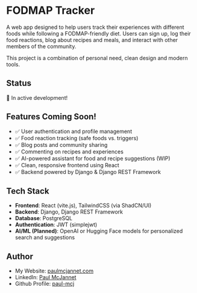 # FODMAP Tracker

A web app designed to help users track their experiences with different foods
while following a FODMAP-friendly diet. Users can sign up, log their food
reactions, blog about recipes and meals, and interact with other members of the
community.

This project is a combination of personal need, clean design and modern tools.

## Status

🚧 In active development!

## Features Coming Soon!

-    ✅ User authentication and profile management
-    ✅ Food reaction tracking (safe foods vs. triggers)
-    ✅ Blog posts and community sharing
-    ✅ Commenting on recipes and experiences
-    ✅ AI-powered assistant for food and recipe suggestions (WIP)
-    ✅ Clean, responsive frontend using React
-    ✅ Backend powered by Django & Django REST Framework

## Tech Stack

-    **Frontend**: React (vite.js), TailwindCSS (via ShadCN/UI)
-    **Backend**: Django, Django REST Framework
-    **Database**: PostgreSQL
-    **Authentication**: JWT (simplejwt)
-    **AI/ML (Planned)**: OpenAI or Hugging Face models for personalized search
     and suggestions

## Author

-    My Website: [paulmcjannet.com](https://www.paulmcjannet.com/)
-    LinkedIn: [Paul McJannet](https://www.linkedin.com/in/paul-mcjannet/)
-    Github Profile: [paul-mcj](https://github.com/paul-mcj/)
